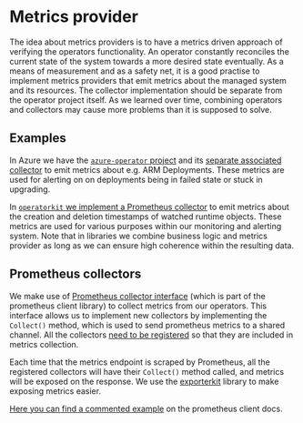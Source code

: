 # Metrics provider

The idea about metrics providers is to have a metrics driven approach of
verifying the operators functionality. An operator constantly reconciles the
current state of the system towards a more desired state eventually. As a means
of measurement and as a safety net, it is a good practise to implement metrics
providers that emit metrics about the managed system and its resources. The
collector implementation should be separate from the operator project itself. As
we learned over time, combining operators and collectors may cause more problems
than it is supposed to solve.



## Examples

In Azure we have the [`azure-operator`
project](https://github.com/giantswarm/azure-operator) and its [separate
associated collector](https://github.com/giantswarm/azure-collector) to emit
metrics about e.g. ARM Deployments. These metrics are used for alerting on on
deployments being in failed state or stuck in upgrading.

In [`operatorkit` we implement a Prometheus
collector](https://github.com/giantswarm/operatorkit/tree/master/informer/collector)
to emit metrics about the creation and deletion timestamps of watched runtime
objects. These metrics are used for various purposes within our monitoring and
alerting system. Note that in libraries we combine business logic and metrics
provider as long as we can ensure high coherence within the resulting data.



## Prometheus collectors

We make use of [Prometheus collector interface](https://godoc.org/github.com/prometheus/client_golang/prometheus#Collector)
(which is part of the prometheus client library) to collect metrics from our
operators. This interface allows us to implement new collectors by implementing
the `Collect()` method, which is used to send prometheus metrics to a shared
channel. All the collectors [need to be
registered](https://godoc.org/github.com/prometheus/client_golang/prometheus#Registerer)
so that they are included in metrics collection.

Each time that the metrics endpoint is scraped by Prometheus, all the
registered collectors will have their `Collect()` method called, and metrics
will be exposed on the response. We use the [exporterkit](https://github.com/giantswarm/exporterkit)
library to make exposing metrics easier.

[Here you can find a commented example](https://godoc.org/github.com/prometheus/client_golang/prometheus#ex-Collector) on the prometheus client docs.
